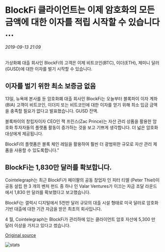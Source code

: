 # BlockFi 클라이언트는 이제 암호화의 모든 금액에 대한 이자를 적립 시작할 수 있습니다 ...

###### 2019-09-13 21:09

가상화폐 대출 회사인 BlockFi의 고객은 이제 비트코인(BTC), 이더(ETH), 제미니 달러(GUSD)에 대한 이자를 벌기 시작할 수 있습니다.

## 이자를 벌기 위한 최소 보증금 없음

13일, 뉴욕에 본사를 둔 암호화폐 대출 회사인 BlockFi는 오늘부터 블록파이 이자 계좌(BIA) 고객이 비트코인, 이더지 또는 비트코인에 대한 이자를 얻기 위해 최소 입금 금액을 충족할 필요가 없다고 발표했습니다. GUSD 잔액.

블록파이의 창립자이자 CEO인 잭 프린스(Zac Prince)는 자산 관리 상품을 활용한 암호화 투자자들의 플랫폼 활동이 증가하는 것을 보고 기쁘게 생각합니다. 더 넓은 암호화 대상에게 제공됩니다.

BlockFi의 플랫폼은 블록 체인 레일을 활용하여 훨씬 더 광범위한 규모로 자산 관리 제품을 사용할 수 있도록합니다."

## BlockFi는 1,830만 달러를 확보합니다.

Cointelegraph는 최근 BlockFi가 페이팔의 공동 창업자 인 피터 티엘 (Peter Thiel)이 공동 설립 한 3 개의 벤처 펀드 중 하나 인 Valar Ventures가 이끄는 자금 조달 라운드에서 1,830 만 달러를 확보했다고 보고했습니다.

BlockFi는 갤럭시 디지털에서 5천만 달러 규모의 대출 시설 형태로 미국 달러로 암호화 기반 대출에 대한 기관 자금을 받은 최초의 회사입니다.

4 월, Cointelegraph는 BlockFi가 관리하에 있는 클라이언트 암호 자산에 5,300 만 달러 이상을 가지고 있다고 썼습니다.

[Original source](https://cointelegraph.com/news/blockfi-clients-can-now-start-earning-interest-on-any-amount-of-crypto)

![stats](https://c.statcounter.com/11760860/0/a89fa40b/1/ "stats")